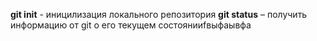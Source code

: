 **git init** - иницилизация локального репозитория
**git status** – получить информацию от git о его текущем состоянииfвыфаывфа